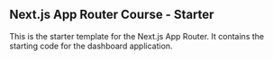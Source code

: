 ## Next.js App Router Course - Starter

This is the starter template for the Next.js App Router. It contains the starting code for the dashboard application.

